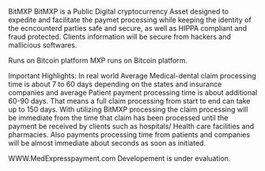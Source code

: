 

BitMXP
BitMXP is a Public Digital cryptocurrency Asset designed to expedite and facilitate the paymet processing while keeping the identity of the ecncounterd parties safe and secure, as well as HIPPA compliant and fraud protected. Clients information will be secure from hackers and mallicious softwares.

Runs on Bitcoin platform
MXP runs on Bitcoin platform.

Important Highlights:
In real world Average Medical-dental claim processing time is about 7 to 60 days depending on the states and insurance companies and
average Patient payment processing time is about additional 60-90 days. That means a full claim processing from start to end can take up to 150 days. With utilizing BitMXP processing the claim processing will be immediate from the time that claim has been processed until the payment be received by clients such as hospitals/ Health care facilities and pharmacies. Also payments processing time from patients and companies will be almost immediate about seconds as soon as initiated.

WWW.MedExpresspayment.com
Developement is under evaluation.
